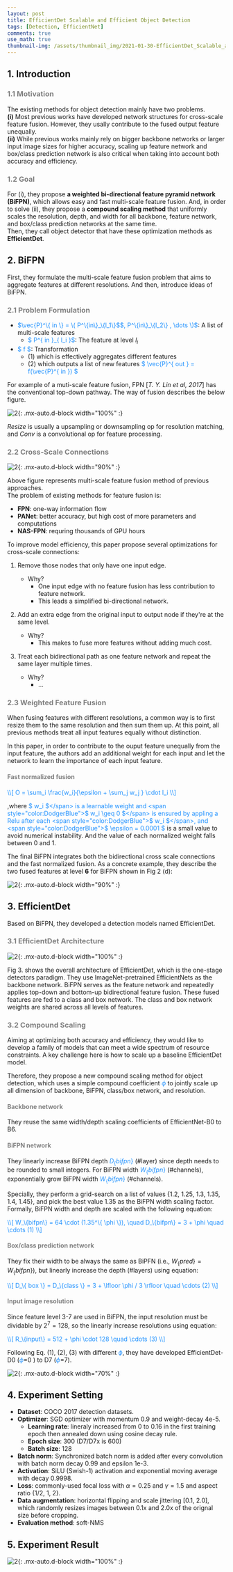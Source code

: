 ```yaml
---
layout: post
title: EfficientDet Scalable and Efficient Object Detection
tags: [Detection, EfficientNet]
comments: true
use_math: true
thumbnail-img: /assets/thumbnail_img/2021-01-30-EfficientDet_Scalable_and_Efficient_Object_Detection/post.PNG
---
```


## 1. Introduction   
### <span style="color:gray"> 1.1 Motivation </span>

The existing methods for object detection mainly have two problems.  
**(i)** Most previous works have developed network structures for cross-scale feature fusion. However, they usally contribute to the fused output feature unequally.  
**(ii)** While previous works mainly rely on bigger backbone networks or larger input image sizes for higher accuracy, scaling up feature network and box/class prediction network is also critical when taking into account both accuracy and efficiency. 

### <span style="color:gray"> 1.2 Goal </span>

For (i), they propose **a weighted bi-directional feature pyramid network (BiFPN)**, which allows easy and fast multi-scale feature fusion. And, in order to solve (ii), they propose a **compound scaling method** that uniformly scales the resolution, depth, and width for all backbone, feature network, and box/class prediction networks at the same time.  
Then, they call object detector that have these optimization methods as **EfficientDet**.


## 2. BiFPN

First, they formulate the multi-scale feature fusion problem that aims to aggregate features at different resolutions. And then, introduce ideas of BiFPN.


### <span style="color:gray"> 2.1 Problem Formulation </span>

- <span style="color:DodgerBlue">$\vec{P}^\{ in \} = \( P^\{in\}_\{l_1\}$</span><span style="color:DodgerBlue">$,  P^\{in\}_\{l_2\} , \dots \)$</span>: A list of multi-scale features
	- <span style="color:DodgerBlue">$ P^\{ in \}_\{ l_i \}$</span>: The feature at level $l_i$
- <span style="color:DodgerBlue">$ f $</span>: Transformation
	- (1) which is effectively aggregates different features
	- (2) which outputs a list of new features <span style="color:DodgerBlue">$ \vec{P}^\{ out \} = f(\vec{P}^\{ in \}) $</span>


For example of a muti-scale feature fusion, FPN [*T. Y. Lin et al, 2017*] has the conventional top-down pathway. The way of fusion describes the below figure.

![2](https://da2so.github.io/assets/post_img/2021-01-30-EfficientDet_Scalable_and_Efficient_Object_Detection/1.PNG){: .mx-auto.d-block width="100%" :}

$Resize$ is usually a upsampling or downsampling op for resolution matching, and $Conv$ is a convolutional op for feature processing.


### <span style="color:gray"> 2.2 Cross-Scale Connections </span>

![2](https://da2so.github.io/assets/post_img/2021-01-30-EfficientDet_Scalable_and_Efficient_Object_Detection/2.png){: .mx-auto.d-block width="90%" :}

Above figure represents multi-scale feature fusion method of previous approaches.  
The problem of existing methods for feature fusion is: 
- **FPN**: one-way information flow
- **PANet**: better accuracy, but high cost of more parameters and computations
- **NAS-FPN**: requring thousands of GPU hours

To improve model efficiency, this paper propose several optimizations for cross-scale connections:

1. Remove those nodes that only have one input edge.
	- Why?
		- One input edge with no feature fusion has less contribution to feature network.
		- This leads a simplified bi-directional network.

2. Add an extra edge from the original input to output node if they're at the same level.
	- Why?
		- This makes to fuse more features without adding much cost.

3. Treat each bidirectional path as one feature network and repeat the same layer multiple times.
	- Why?
		- ...


### <span style="color:gray"> 2.3 Weighted Feature Fusion </span>

When fusing features with different resolutions, a common way is to first resize them to the same resolution and then sum them up. At this point,
all previous methods treat all input features equally without distinction. 

In this paper, in order to contribute to the ouput feature unequally from the input feature, the authors add an additional weight for each input and let the network to learn the importance of each input feature.

####  <span style="color:gray"> Fast normalized fusion </span>


<span style="color:DodgerBlue">
\\[
O = \sum_i \frac{w_i}{\epsilon + \sum_j w_j } \cdot I_i
\\] 
</span>


,where <span style="color:DodgerBlue">$ w_i $</span> is a learnable weight and <span style="color:DodgerBlue">$ w_i \geq 0 $</span> is ensured by appling a Relu after each <span style="color:DodgerBlue">$ w_i $</span>, and <span style="color:DodgerBlue">$ \epsilon = 0.0001 $</span> is a small value to avoid numerical instability. And the value of each normalized weight falls between 0 and 1.

The final BiFPN integrates both the bidirectional cross scale connections and the fast normalized fusion. As a concrete example, they describe the two fused features at level **6** for BiFPN shown in Fig 2 (d):


![2](https://da2so.github.io/assets/post_img/2021-01-30-EfficientDet_Scalable_and_Efficient_Object_Detection/3.png){: .mx-auto.d-block width="90%" :}


## 3. EfficientDet

Based on BiFPN, they developed a detection models named EfficientDet.


### <span style="color:gray"> 3.1 EfficientDet Architecture </span>


![2](https://da2so.github.io/assets/post_img/2021-01-30-EfficientDet_Scalable_and_Efficient_Object_Detection/4.png){: .mx-auto.d-block width="100%" :}


Fig 3. shows the overall architecture of EfficientDet, which is the one-stage detectors paradigm. They use ImageNet-pretrained EfficientNets as the backbone network. BiFPN
serves as the feature network and repeatedly applies top-down and bottom-up bidirectional feature fusion. These fused features are fed to a class and box network. The class and box network weights are shared across all levels of features.


### <span style="color:gray"> 3.2 Compound Scaling </span>

Aiming at optimizing both accuracy and efficiency, they would like to develop a family of models that can meet a wide spectrum of resource constraints. A key challenge here is how to scale up a baseline EfficientDet model.

Therefore, they propose a new compound scaling method for object detection, which uses a simple compound coefficient <span style="color:DodgerBlue">$\phi$</span> to jointly scale up all dimension of backbone, BiFPN, class/box network, and resolution.

####  <span style="color:gray"> Backbone network </span>

They reuse the same width/depth scaling coefficients of EfficientNet-B0 to B6.


####  <span style="color:gray"> BiFPN network </span>

They linearly increase BiFPN depth <span style="color:DodgerBlue">$D_\{ bifpn \}$</span> (#layer) since depth needs to be rounded to small integers. For BiFPN width <span style="color:DodgerBlue">$W_\{bifpn\}$</span> (#channels), exponentially grow BiFPN width <span style="color:DodgerBlue">$W_\{bifpn\}$</span> (#channels).

Specially, they perform a grid-search on a list of values {1.2, 1.25, 1.3, 1.35, 1.4, 1.45}, and pick the best value 1.35 as the BiFPN width scaling factor. Formally, BiFPN width and depth are scaled with the following equation:

<span style="color:DodgerBlue">
\\[
W_\{bifpn\} = 64 \cdot (1.35^\{ \phi \}), \quad D_\{bifpn\} = 3 + \phi  \quad \cdots (1)
\\] 
</span>


####  <span style="color:gray"> Box/class prediction network </span>

They fix their width to be always the same as BiPFN (i.e., $W_\{pred\} = W_\{ bifpn \}$), but linearly increase the depth (#layers) using equation:

<span style="color:DodgerBlue">
\\[
D_\{ box \} = D_\{class \} = 3 + \lfloor \phi / 3 \rfloor \quad \cdots (2)
\\] 
</span>


####  <span style="color:gray"> Input image resolution </span>

Since feature level 3-7 are used in BiFPN, the input resolution must be dividable by $2^7=128$, so the linearly increase resolutions using equation:


<span style="color:DodgerBlue">
\\[
R_\{input\} = 512 + \phi \cdot 128 \quad \cdots (3)
\\] 
</span>

Following Eq. (1), (2), (3) with different <span style="color:DodgerBlue">$\phi$</span>, they have developed EfficientDet-D0 (<span style="color:DodgerBlue">$\phi$</span>=0 ) to D7 (<span style="color:DodgerBlue">$\phi$</span>=7). 

![2](https://da2so.github.io/assets/post_img/2021-01-30-EfficientDet_Scalable_and_Efficient_Object_Detection/5.png){: .mx-auto.d-block width="70%" :}


## 4. Experiment Setting

- **Dataset**: COCO 2017 detection datasets. 
- **Optimizer**: SGD optimizer with momentum 0.9 and weight-decay 4e-5. 
	- **Learning rate**: lineraly increased from 0 to 0.16 in the first training epoch then annealed down using cosine decay rule. 
	- **Epoch size**: 300 (D7/D7x is 600)
	- **Batch size**: 128
- **Batch norm**: Synchronized batch norm is added after every convolution with batch norm decay 0.99 and epsilon 1e-3. 
- **Activation**: SiLU (Swish-1) activation  and exponential moving average with decay 0.9998. 
- **Loss**: commonly-used focal loss with $\alpha =0.25$ and $\gamma =1.5$ and aspect ratio {1/2, 1, 2}.
- **Data augmentation**: horizontal flipping and scale jittering [0.1, 2.0], which randomly resizes images between 0.1x and 2.0x of the orignal size before cropping. 
- **Evaluation method**: soft-NMS

## 5. Experiment Result

![2](https://da2so.github.io/assets/post_img/2021-01-30-EfficientDet_Scalable_and_Efficient_Object_Detection/6.png){: .mx-auto.d-block width="100%" :}



